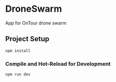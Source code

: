 # DroneSwarm
App for OnTour drone swarm

## Project Setup

```sh
npm install
```

### Compile and Hot-Reload for Development

```sh
npm run dev
```
